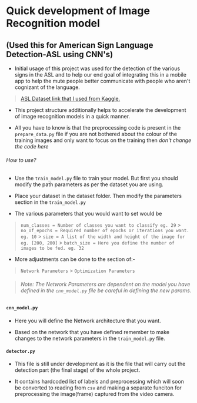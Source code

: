 # Quick development of Image Recognition model

## (Used this for American Sign Language Detection-ASL using CNN's)

- Initial usage of this project was used for the detection of the various signs in the ASL and to help our end goal of integrating this in a mobile app to help the mute people better communicate with people who aren't cognizant of the language.

> [ASL Dataset link that I used from Kaggle.](https://www.kaggle.com/grassknoted/asl-alphabet "ASL")

- This project structure additionally helps to accelerate the development of image recognition models in a quick manner.

- All you have to know is that the preprocessing code is present in the `prepare_data.py` file if you are not bothered about the colour of the training images and only want to focus on the training then _don't change the code here_

###### How to use?

- Use the `train_model.py` file to train your model. But first you should modify the path parameters as per the dataset you are using.

- Place your dataset in the dataset folder. Then modify the parameters section in the `train_model.py`

- The various parameters that you would want to set would be

> `num_classes = Number of classes you want to classify eg. 29` > `no_of_epochs = Required number of epochs or iterations you want. eg. 10` > `size = A list of the width and height of the image for eg. [200, 200]` > `batch_size = Here you define the number of images to be fed. eg. 32`

- More adjustments can be done to the section of:-

> `Network Parameters` > `Optimization Parameters`

> ###### Note: The Network Parameters are dependent on the model you have defined in the `cnn_model.py` file be careful in defining the new params.

#### `cnn_model.py`

- Here you will define the Network architecture that you want.

- Based on the network that you have defined remember to make changes to the network parameters in the `train_model.py` file.

#### `detector.py`

- This file is still under development as it is the file that will carry out the detection part (the final stage) of the whole project.

- It contains hardcoded list of labels and preprocessing which will soon be converted to reading from `csv` and making a separate funciton for preprocessing the image(frame) captured from the video camera.
